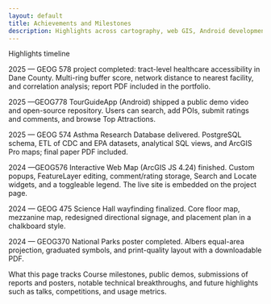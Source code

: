 ```yaml
---
layout: default
title: Achievements and Milestones
description: Highlights across cartography, web GIS, Android development, databases, and spatial analysis.
---
```


Highlights timeline

2025 — GEOG 578 project completed: tract-level healthcare accessibility in Dane County. Multi-ring buffer score, network distance to nearest facility, and correlation analysis; report PDF included in the portfolio.

2025 —GEOG778 TourGuideApp (Android) shipped a public demo video and open-source repository. Users can search, add POIs, submit ratings and comments, and browse Top Attractions.

2025 — GEOG 574 Asthma Research Database delivered. PostgreSQL schema, ETL of CDC and EPA datasets, analytical SQL views, and ArcGIS Pro maps; final paper PDF included.

2024 —GEOG576 Interactive Web Map (ArcGIS JS 4.24) finished. Custom popups, FeatureLayer editing, comment/rating storage, Search and Locate widgets, and a toggleable legend. The live site is embedded on the project page.

2024 — GEOG 475 Science Hall wayfinding finalized. Core floor map, mezzanine map, redesigned directional signage, and placement plan in a chalkboard style.

2024 — GEOG370 National Parks poster completed. Albers equal-area projection, graduated symbols, and print-quality layout with a downloadable PDF.

What this page tracks
Course milestones, public demos, submissions of reports and posters, notable technical breakthroughs, and future highlights such as talks, competitions, and usage metrics.

